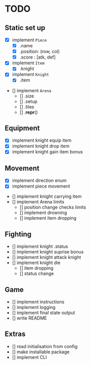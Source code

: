 # TODO
## Static set up
- [x] implement `Piece`
  - [x] .name
  - [x] .position: (row, col)
  - [x] .score : [atk, def]
- [x] implement `Item`
  - [x] .knight
- [x] implement `Knight`
  - [x] .item 
- [] implement `Arena`
  - [] .size
  - [] .setup
  - [] .tiles
  - [] .__repr__()

## Equipment
- [x] implement knight equip item
- [x] implement knight drop item 
- [x] implement knight gain item bonus

## Movement
- [x] implement direction enum
- [x] implement piece movement
- [] implement knight carrying item
- [] implement Arena limits
  - [] position change checks limits
  - [] implement drowning
  - [] implement item dropping

## Fighting
- [] implement knight .status
- [] implement knight suprise bonus
- [] implement knight attack knight
- [] implement knight die
  - [] item dropping 
  - [] status change

## Game
- [] implement instructions
- [] implement logging
- [] implement final state output
- [] write README

## Extras
- [] read initialisation from config
- [] make installable package
- [] implement CLI
